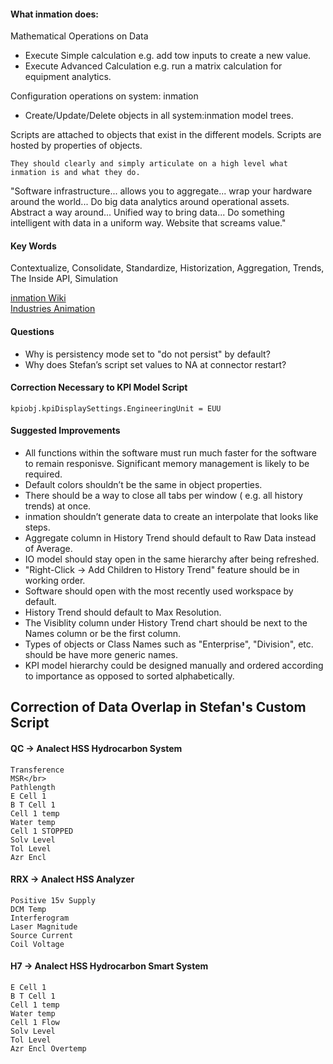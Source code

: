 #### What inmation does:

Mathematical Operations on Data
  * Execute Simple calculation e.g. add tow inputs to create a new value.
  * Execute Advanced Calculation e.g. run a matrix calculation for equipment analytics.
  
Configuration operations on system: inmation
  * Create/Update/Delete objects in all system:inmation model trees.

Scripts are attached to objects that exist in the different models.
Scripts are hosted by properties of objects.

```
They should clearly and simply articulate on a high level what inmation is and what they do.
```
"Software infrastructure... allows you to aggregate... wrap your hardware around the world...
Do big data analytics around operational assets.
Abstract a way around...
Unified way to bring data...
Do something intelligent with data in a uniform way. Website that screams value."

#### Key Words

Contextualize, Consolidate, Standardize, Historization, Aggregation, Trends, The Inside API, Simulation

[inmation Wiki](https://inmation.com/wiki/index.php?title=Main_Page)</br>
[Industries Animation](https://www.inmation.com/industries_animations/energy_and_utilities/energy_and_utilities.html)

#### Questions

* Why is persistency mode set to "do not persist" by default?
* Why does Stefan’s script set values to NA at connector restart?

#### Correction Necessary to KPI Model Script
```
kpiobj.kpiDisplaySettings.EngineeringUnit = EUU
```

#### Suggested Improvements

*  All functions within the software must run much faster for the software to remain responisve. Significant memory management is likely to be required.
* Default colors shouldn’t be the same in object properties.
* There should be a way to close all tabs per window ( e.g. all history trends) at once.
* inmation shouldn’t generate data to create an interpolate that looks like steps.
* Aggregate column in History Trend should default to Raw Data instead of Average.
* IO model should stay open in the same hierarchy after being refreshed.
* "Right-Click -> Add Children to History Trend" feature should be in working order.
* Software should open with the most recently used workspace by default.
* History Trend should default to Max Resolution.
* The Visiblity column under History Trend chart should be next to the Names column or be the first column.
* Types of objects or Class Names such as "Enterprise", "Division", etc. should be have more generic names.
* KPI model hierarchy could be designed manually and ordered according to importance as opposed to sorted alphabetically.

## Correction of Data Overlap in Stefan's Custom Script

#### QC -> Analect HSS Hydrocarbon System

```
Transference
MSR</br>
Pathlength
E Cell 1
B T Cell 1
Cell 1 temp
Water temp
Cell 1 STOPPED
Solv Level
Tol Level
Azr Encl
```
#### RRX -> Analect HSS Analyzer

```
Positive 15v Supply
DCM Temp
Interferogram
Laser Magnitude
Source Current
Coil Voltage
```
#### H7 -> Analect HSS Hydrocarbon Smart System

```
E Cell 1
B T Cell 1
Cell 1 temp
Water temp
Cell 1 Flow
Solv Level
Tol Level
Azr Encl Overtemp
```
